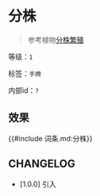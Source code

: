 # 分株

> 参考植物[分株繁殖](https://baike.baidu.com/item/%E5%88%86%E6%A0%AA%E7%B9%81%E6%AE%96/2032853)

等级：`1`

标签：`手牌`

内部id：`?`

## 效果

{{#include 词条.md:分株}}

## CHANGELOG

- [1.0.0] 引入
